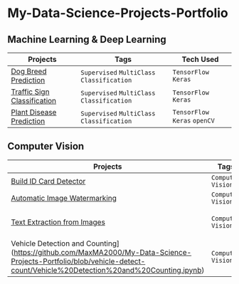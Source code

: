 # My-Data-Science-Projects-Portfolio


## Machine Learning & Deep Learning

| **Projects** | **Tags** | **Tech Used** |
| --- | --- | --- |
| [Dog Breed Prediction](https://github.com/MaxMA2000/My-Data-Science-Projects-Portfolio/blob/dog-breed-prediction/Dog%20Breed%20Prediction.ipynb) | `Supervised` `MultiClass Classification` | `TensorFlow` `Keras` |
| [Traffic Sign Classification](https://github.com/MaxMA2000/My-Data-Science-Projects-Portfolio/blob/traffic-sign-classification/Traffic%20Sign%20Classification.ipynb) | `Supervised` `MultiClass Classification` | `TensorFlow` `Keras` |
| [Plant Disease Prediction](https://github.com/MaxMA2000/My-Data-Science-Projects-Portfolio/blob/plant-disease-prediction/Plant%20Disease%20Prediction.ipynb) | `Supervised` `MultiClass Classification` | `TensorFlow` `Keras` `openCV` |



## Computer Vision

| **Projects** | **Tags** | **Tech Used** |
| --- | --- | --- |
| [Build ID Card Detector](https://github.com/MaxMA2000/My-Data-Science-Projects-Portfolio/blob/build-ID-card-detector/ID%20Card%20Tampering.ipynb) | `Computer Vision` | `openCV` |
| [Automatic Image Watermarking](https://github.com/MaxMA2000/My-Data-Science-Projects-Portfolio/blob/automatic-image-watermarking/Automatic%20Image%20Watermarking.ipynb) | `Computer Vision` | `openCV` |
| [Text Extraction from Images](https://github.com/MaxMA2000/My-Data-Science-Projects-Portfolio/blob/text-extraction-from-images/Text_Extraction_From_Images.ipynb) | `Computer Vision` | `openCV` `pytesseract` `Tesseract OCR ` |
| Vehicle Detection and Counting](https://github.com/MaxMA2000/My-Data-Science-Projects-Portfolio/blob/vehicle-detect-count/Vehicle%20Detection%20and%20Counting.ipynb) | `Computer Vision` | `openCV` `haar cascade` |

